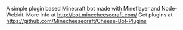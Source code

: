 A simple plugin based Minecraft bot made with Mineflayer and Node-Webkit.
More info at http://bot.minecheesecraft.com/
Get plugins at https://github.com/Minecheesecraft/Cheese-Bot-Plugins
